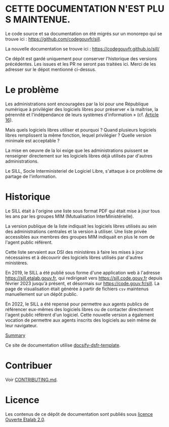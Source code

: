 # CETTE DOCUMENTATION N'EST PLUS MAINTENUE.

Le code source et sa documentation on été migrés sur un monorepo qui se trouve ici : https://github.com/codegouvfr/sill.

La nouvelle documentation se trouve ici : https://codegouvfr.github.io/sill/

Ce dépôt est gardé uniquement pour conserver l'historique des versions précédentes. Les issues et les PR ne seront pas traitées ici. Merci de les adresser sur le dépot mentionné ci-dessus.

# Le problème

Les administrations sont encouragées par la loi pour une République numérique à privilégier des logiciels libres pour préserver « la maîtrise, la pérennité et l'indépendance de leurs systèmes d'information » (cf. [Article 16](https://www.legifrance.gouv.fr/loda/article_lc/LEGIARTI000033205068)).

Mais quels logiciels libres utiliser et pourquoi ? Quand plusieurs logiciels libres remplissent la même fonction, lequel privilégier ? Quelle version minimale est acceptable ?

La mise en oeuvre de la loi exige que les administrations puissent se renseigner directement sur les logiciels libres déjà utilisés par d'autres administrations.

Le SILL, Socle Interministeriel de Logiciel Libre, s'attaque à ce problème de partage de l'information.

# Historique

Le SILL était à l'origine une liste sous format PDF qui était mise à jour tous les ans par les groupes MIM (Mutualisation InterMinistérielle).

La version publique de la liste indiquait les logiciels libres utilisés au sein des administrations centrales et la version à utiliser. Une liste privée accessibles aux membres des groupes MIM indiquait en plus le nom de l'agent public référent.

Cette liste servaient aux DSI des ministères à faire les mises à jour nécessaires et à découvrir des logiciels libres utilisés par d'autres ministères.

En 2019, le SILL a été publié sous forme d'une application web à l'adresse https://sill.etalab.gouv.fr, qui redirigeait vers https://sill.code.gouv.fr depuis février 2023 jusqu'à présent, et désormais sur https://code.gouv.fr/sill. La page de visualisation était générée à partir de fichiers `csv` maintenus manuellement sur un dépôt public.

En 2022, le SILL a été repensé pour permettre aux agents publics de référencer eux-mêmes des logiciels libres ou de contacter directement l'agent public référent d'un logiciel. Cette nouvelle version a également vocation de permettre aux agents inscrits des logiciels au sein même de leur navigateur.

[Summary](_sidebar.md)

Ce site de documentation utilise [docsify-dsfr-template](https://github.com/codegouvfr/docsify-dsfr-template).

# Contribuer

Voir [CONTRIBUTING.md](CONTRIBUTING.md).

# Licence

Les contenus de ce dépôt de documentation sont publiés sous [licence Ouverte Etalab 2.0](LICENSES/LICENSE.Etalab-2.0.md).
